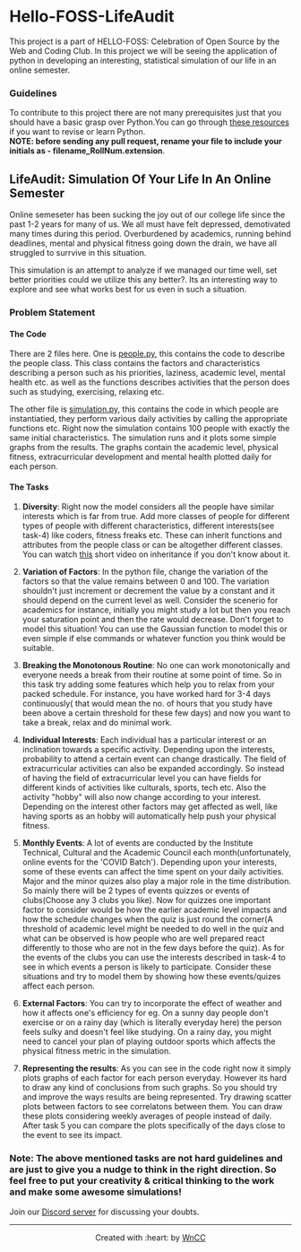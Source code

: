# Hello-FOSS-LifeAudit
This project is a part of HELLO-FOSS: Celebration of Open Source by the Web and Coding Club. In this project we will be seeing the application of python in
developing an interesting, statistical simulation of our life in an online semester.

### Guidelines
To contribute to this project there are not many prerequisites just that you should have  a basic grasp over Python.You can go through [these resources](https://github.com/wncc/TSS-2021/tree/main/Python%20%26%20its%20Applications/Week-1) if you want to revise or learn Python.  
**NOTE: before sending any pull request, rename your file to include your initials as - filename_RollNum.extension**.

## LifeAudit: Simulation Of Your Life In An Online Semester


Online semeseter has been sucking the joy out of our college life since the past 1-2 years for many of us. We all must have felt depressed, demotivated many times during this period. Overburdened by academics, running behind deadlines, mental and physical fitness going down the drain, we have all struggled to surrvive in this situation. 

This simulation is an attempt to analyze if we managed our time well, set better priorities could we utilize this any better?. Its an interesting way to explore and see what works best for us even in such a situation. 

### Problem Statement

#### The Code

There are 2 files here. One is [people.py](https://github.com/wncc/helloFOSS-21-LifeAudit/blob/main/people.py), this contains the code to describe the people class. This class contains the factors and characteristics describing a person such as his priorities, laziness, academic level, mental health etc. as well as the functions describes activities that the person does such as studying, exercising, relaxing etc.   

The other file is [simulation.py](https://github.com/wncc/helloFOSS-21-LifeAudit/blob/main/simulation.py), this contains the code in which people are instantiatied, they perform various daily activities by calling the appropriate functions etc. Right now the simulation contains 100 people with exactly the same initial characteristics. The simulation runs and it plots some simple graphs from the results. The graphs contain the academic level, physical fitness, extracurricular development and mental health plotted daily for each person. 

#### The Tasks
1. **Diversity**: Right now the model considers all the people have similar interests which is far from true. Add more classes of people for different types of people with different characteristics, different interests(see task-4) like coders, fitness freaks etc. These can inherit functions and attributes from the people class or can be altogether different classes. You can watch [this](https://www.youtube.com/watch?v=H2SQrZK2nvM&list=PLzMcBGfZo4-l1MqB1zoYfqzlj_HH-ZzXt&index=6) short video on inheritance if you don't know about it. 


2. **Variation of Factors**: In the python file, change the variation of the factors so that the value remains between 0 and 100. The variation shouldn't just increment or decrement the value by a constant and it should depend on the current level as well. Consider the scenerio for academics for instance, initially you might study a lot but then you reach your saturation point and then the rate would decrease. Don't forget to model this situation! You can use the Gaussian function to model this or even simple if else commands or whatever function you think would be suitable. 


3. **Breaking the Monotonous Routine**: No one can work monotonically and everyone needs a break from their routine at some point of time. So in this task try adding some features which help you to relax from your packed schedule. For instance, you have worked hard for 3-4 days continuously( that would mean the no. of hours that you study have been above a certain threshold for these few days) and now you want to take a break, relax and do minimal work.

 
4. **Individual Interests**: Each individual has a particular interest or an inclination towards a specific activity. Depending upon the interests, probability to attend a certain event can change drastically. The field of extracurricular activities can also be expanded accordingly. So instead of having the field of extracurricular level you can have fields for different kinds of activities like culturals, sports, tech etc. Also the activity "hobby" will also now change according to your interest. Depending on the interest other factors may get affected as well, like having sports as an hobby will automatically help push your physical fitness.  


5.  **Monthly Events**: A lot of events are conducted by  the Institute Technical, Cultural and the Academic Council each month(unfortunately, online events for the 'COVID Batch'). Depending upon your interests, some of these events can affect the time spent on your daily activities. Major and the minor quizes also play a major role in the time distribution. So mainly there will be 2 types of events quizzes or events of clubs(Choose any 3 clubs you like). Now for quizzes one important factor to consider would be how the earlier academic level impacts and how the schedule changes when the quiz is just round the corner(A threshold of academic level might be needed to do well in the quiz and what can be observed is how people who are well prepared react differently to those who are not in the few days before the quiz). As for the events of the clubs you can use the interests described in task-4 to see in which events a person is likely to participate. Consider these situations and try to model them by showing how these events/quizes affect each person.

6. **External Factors**: You can try to incorporate the effect of weather and how it affects one's efficiency for eg.  On a sunny day people don't exercise or on a rainy day (which is literally everyday here) the person feels sulky and doesn't feel like studying. On a rainy day, you might need to cancel your plan of playing outdoor sports which affects the physical fitness metric in the simulation. 

7. **Representing the results**: As you can see in the code right now it simply plots graphs of each factor for each person everyday. However its hard to draw any kind of conclusions from such graphs. So you should try and improve the ways results are being represented. Try drawing scatter plots between factors to see correlatons between them. You can draw these plots considering weekly averages of people instead of daily. After task 5 you can compare the plots specifically of the days close to the event to see its impact.      

### Note: The above mentioned tasks are not hard guidelines and are just to give you a nudge to think in the right direction. So feel free to put your creativity & critical thinking to the work and make some awesome simulations! 

Join our [Discord server](https://discord.gg/Rkh6e6F2) for discussing your doubts.
***

<p align="center">Created with :heart: by <a href="https://wncc-iitb.org/">WnCC</a></p>

